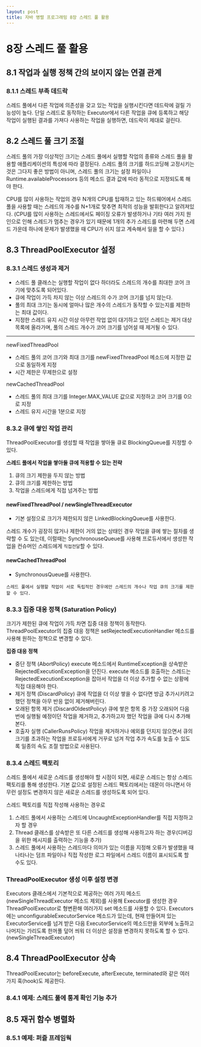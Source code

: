 ```yaml
---
layout: post
title: 자바 병렬 프로그래밍 8장 스레드 풀 활용
---
```

# 8장 스레드 풀 활용

## 8.1 작업과 실행 정책 간의 보이지 않는 연결 관계

### 8.1.1 스레드 부족 데드락

스레드 풀에서 다른 작업에 의존성을 갖고 있는 작업을 실행시킨다면 데드락에 걸릴 가능성이 높다.
단일 스레드로 동작하는 Executor에서 다른 작업을 큐에 등록하고 해당 작업이 실행된 결과를 가져다 사용하는 작업을 실행하면, 데드락이 제대로 걸린다.

## 8.2 스레드 풀 크기 조절

스레드 풀의 가장 이상적인 크기는 스레드 풀에서 실행할 작업의 종류와 스레드 풀을 활용할 애플리케이션의 특성에 따라 결정된다.
스레드 풀의 크기를 하드코딩해 고정시키는 것은 그다지 좋은 방법이 아니며, 스레드 풀의 크기는 설정 파일이나 Runtime.availableProcessors 등의 메소드 결과 값에 따라 동적으로 지정되도록 해야 한다.

CPU를 많이 사용하는 작업의 경우 N개의 CPU를 탑재하고 있는 하드웨어에서 스레드 풀을 사용할 때는 스레드의 개수를 N+1개로 맞추면 최적의 성능을 발휘한다고 알려져있다. (CPU를 많이 사용하는 스레드에서도 페이징 오류가 발생하거나 기타 여러 가지 원인으로 인해 스레드가 멈추는 경우가 있기 때문에 1개의 추가 스레드를 마련해 두면 스레드 가운데 하나에 문제가 발생했을 때 CPU가 쉬지 않고 계속해서 일을 할 수 있다.)

## 8.3 ThreadPoolExecutor 설정

### 8.3.1 스레드 생성과 제거

* 스레드 풀 클래스는 실행할 작업이 없다 하더라도 스레드의 개수를 최대한 코어 크기에 맞추도록 되어있다.
* 큐에 작업이 가득 차지 않는 이상 스레드의 수가 코어 크기를 넘지 않는다.
* 풀의 최대 크기는 동시에 얼마나 많은 개수의 스레드가 동작할 수 있는지를 제한하는 최대 값이다.
* 지정한 스레드 유지 시간 이상 아무런 작업 없이 대기하고 있던 스레드는 제거 대상 목록에 올라가며, 풀의 스레드 개수가 코어 크기를 넘어설 때 제거될 수 있다.

---
newFixedThreadPool
* 스레드 풀의 코어 크기와 최대 크기를 newFixedThreadPool 메소드에 지정한 값으로 동일하게 지정
* 시간 제한은 무제한으로 설정

newCachedThreadPool
* 스레드 풀의 최대 크기를 Integer.MAX_VALUE 값으로 지정하고 코어 크기를 0으로 지정
* 스레드 유지 시간을 1분으로 지정

### 8.3.2 큐에 쌓인 작업 관리

ThreadPoolExecutor를 생성할 때 작업을 쌓아둘 큐로 BlockingQueue를 지정할 수 있다.

**스레드 풀에서 작업을 쌓아둘 큐에 적용할 수 있는 전략**
1. 큐의 크기 제한을 두지 않는 방법
2. 큐의 크기를 제한하는 방법
3. 작업을 스레드에게 직접 넘겨주는 방법

#### newFixedThreadPool / newSingleThreadExecutor
* 기본 설정으로 크기가 제한되지 않은 LinkedBlockingQueue를 사용한다.

스레드 개수가 굉장히 많거나 제한이 거의 없는 상태인 경우 작업을 큐에 쌓는 절차를 생략할 수 도 있는데, 이럴때는 SynchronouseQueue를 사용해 프로듀서에서 생성한 작업을 컨슈머인 스레드에게 `직접전달`할 수 있다.

#### newCachedThreadPool
* SynchronousQueue를 사용한다.

`스레드 풀에서 실행할 작업이 서로 독립적인 경우에만 스레드의 개수나 작업 큐의 크기를 제한할 수 있다.`

### 8.3.3 집중 대응 정책 (Saturation Policy)

크기가 제한된 큐에 작업이 가득 차면 집중 대응 정책이 동작한다.
ThreadPoolExecutor의 집중 대응 정책은 setRejectedExecutionHandler 메소드를 사용해 원하는 정책으로 변경할 수 있다.

**집중 대응 정책**
* 중단 정책 (AbortPolicy)
execute 메소드에서 RuntimeException을 상속받은 RejectedExecutionException을 던진다.
execute 메소드를 호출하는 스레드는 RejectedExecutionException을 잡아서 작업을 더 이상 추가할 수 없는 상황에 직접 대응해야 한다.
* 제거 정책 (DiscardPolicy)
큐에 작업을 더 이상 쌓을 수 없다면 방금 추가시키려고 했던 정책을 아무 반응 없이 제거해버린다.
* 오래된 항목 제거 (DiscardOldestPolicy)
큐에 쌓은 항목 중 가장 오래되어 다음 번에 실행될 예정이던 작업을 제거하고, 추가하고자 했던 작업을 큐에 다시 추가해본다.
* 호출자 실행 (CallerRunsPolicy)
작업을 제거하거나 예외를 던지지 않으면서 큐의 크기를 초과하는 작업을 프로듀서에게 거꾸로 넘겨 작업 추가 속도를 늦출 수 있도록 일종의 속도 조절 방법으로 사용된다.

### 8.3.4 스레드 팩토리

스레드 풀에서 새로운 스레드를 생성해야 할 시점이 되면, 새로운 스레드는 항상 스레드 팩토리를 통해 생성한다.
기본 값으로 설정된 스레드 팩토리에서는 데몬이 아니면서 아무런 설정도 변경하지 않은 새로운 스레드를 생성하도록 되어 있다.

스레드 팩토리를 직접 작성해 사용하는 경우로
1. 스레드 풀에서 사용하는 스레드에 UncaughtExceptionHandler를 직접 지정하고자 할 경우
2. Thread 클래스를 상속받은 또 다른 스레드를 생성해 사용하고자 하는 경우(디버깅을 위한 메시지를 출력하는 기능을 추가)
3. 스레드 풀에서 사용하는 스레드마다 의미가 있는 이름을 지정해 오류가 발생했을 때 나타나는 덤프 파일이나 직접 작성한 로그 파일에서 스레드 이름이 표시되도록 할 수도 있다.

### ThreadPoolExecutor 생성 이후 설정 변경

Executors 클래스에서 기본적으로 제공하는 여러 가지 메소드(newSingleThreadExecutor 메소드 제외)를 사용해 Executor를 생성한 경우 ThreadPoolExecutor로 형변환해 여러가지 set 메소드를 사용할 수 있다.
Executors에는 unconfigurableExecutorService 메소드가 있는데, 현재 만들어져 있는 ExecutorService를 넘겨 받은 다음 ExecutorService의 메소드만을 외부에 노출하고 나머지는 가리도록 한꺼풀 덮어 씌워 더 이상은 설정을 변경하지 못하도록 할 수 있다. (newSingleThreadExecutor)

## 8.4 ThreadPoolExecutor 상속

ThreadPoolExecutor는 beforeExecute, afterExecute, terminated와 같은 여러 가지 훅(hook)도 제공한다.

### 8.4.1 예제: 스레드 풀에 통계 확인 기능 추가

## 8.5 재귀 함수 병렬화

### 8.5.1 예제: 퍼즐 프레임웍
